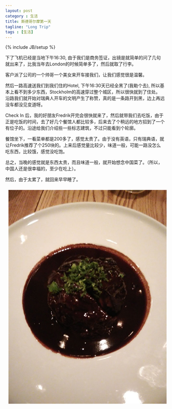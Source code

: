 ```yaml
---
layout: post
category : 生活
title: 斯德哥尔摩第一天
tagline: "Long Trip"
tags : [生活]
---
```

{% include JB/setup %}


下了飞机已经是当地下午16:30, 由于我们是商务签证，出镜是就简单的问了几句就出来了，比我当年去London的时候简单多了，然后就取了行李。

客户派了公司的一个帅哥一个美女来开车接我们，让我们感觉很是温馨。

然后一路高速送我们到我们住的Hotel, 下午16:30天已经全黑了(我勒个去), 所以基本上看不到多少东西，Stockholm的高速穿过整个城区，所以很快就到了住处。 沿路我们就开始对瑞典人开车的文明产生了称赞，真的是一条路开到黑，边上再远没车都没见变道呀。

Check In 后，我的好朋友Fredrik开完会很快就来了，然后就带我们去吃饭，由于正是吃饭的时间，去了好几个餐馆人都比较多，后来去了个稍远的地方招到了一个有位子的。沿途给我们介绍些一些标志建筑，不过只能看到个轮廓。

餐馆坐下，一看菜单都是200多了，感觉太贵了。由于没有英语，只有瑞典语，就让Fredrik推荐了个250块的。上来后感觉量比较少，味道一般，可能一路没怎么吃东西，比较饿，感觉没吃饱。

总之，当晚的感觉就是东西太贵，而且味道一般，就开始想念中国菜了。（所以，中国人还是很幸福的，至少在吃上）。

然后，由于太累了，就回来早早睡了。


<img style="margin:10px; max-width:500px;" class="img-responsive img-rounded" src="/assets/images/stockholm/3.jpg"/>







